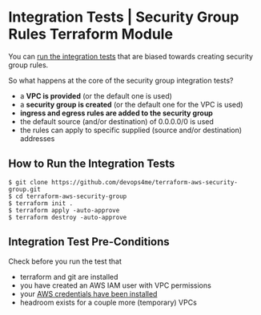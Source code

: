 
# Integration Tests | Security Group Rules Terraform Module

You can [run the integration tests](security.group-test.tf) that are biased towards creating security group rules.

So what happens at the core of the security group integration tests?

- a **VPC is provided** (or the default one is used)
- a **security group is created** (or the default one for the VPC is used)
- **ingress and egress rules are added to the security group**
- the default source (and/or destination) of 0.0.0.0/0 is used
- the rules can apply to specific supplied (source and/or destination) addresses

## How to Run the Integration Tests

    $ git clone https://github.com/devops4me/terraform-aws-security-group.git
    $ cd terraform-aws-security-group
    $ terraform init .
    $ terraform apply -auto-approve
    $ terraform destroy -auto-approve

## Integration Test Pre-Conditions

Check before you run the test that

- terraform and git are installed
- you have created an AWS IAM user with VPC permissions
- your [AWS credentials have been installed](https://docs.aws.amazon.com/sdk-for-java/v1/developer-guide/setup-credentials.html)
- headroom exists for a couple more (temporary) VPCs

